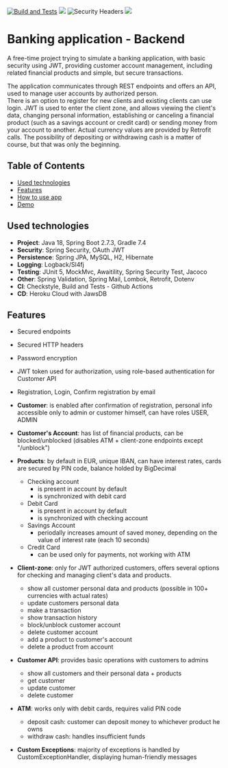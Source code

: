 [![Build and Tests](https://github.com/matyzatka/BankAppBackend/actions/workflows/workflow.yml/badge.svg)](https://github.com/matyzatka/BankAppBackend/actions/workflows/workflow.yml) <img src="https://img.shields.io/github/deployments/matyzatka/BankAppBackend/matyzatka-bank-app-backend?style=plastic"> <img alt="Security Headers" src="https://img.shields.io/security-headers?style=plastic&url=https%3A%2F%2Fmatyzatka-bank-app-backend.herokuapp.com%2F"> <img src="https://img.shields.io/github/languages/top/matyzatka/BankAppBackend?style=plastic"> 

# Banking application - Backend

A free-time project trying to simulate a banking application, with basic security using JWT, providing customer account
management, including related financial products and simple, but secure transactions.

The application communicates through REST endpoints and offers an API, used
to manage user accounts by authorized person. <br>There is an option to register for new
clients and existing clients can use login. JWT is used to enter the client zone, and allows viewing the client's
data, changing personal information, establishing or canceling a financial product (such as a savings account or credit card) or sending money from your account to another. Actual currency values are provided by Retrofit calls.
The possibility of depositing or withdrawing cash is a matter of course, but that was only the beginning.

## Table of Contents
- [Used technologies](used-technologies)
- [Features](features)
- [How to use app](how-to-use-app)
- [Demo](demo)

## Used technologies
- **Project**: Java 18, Spring Boot 2.7.3, Gradle 7.4
- **Security**: Spring Security, OAuth JWT
- **Persistence**: Spring JPA, MySQL, H2, Hibernate 
- **Logging**: Logback/Sl4fj
- **Testing**: JUnit 5, MockMvc, Awaitility, Spring Security Test, Jacoco
- **Other**: Spring Validation, Spring Mail, Lombok, Retrofit, Dotenv
- **CI**: Checkstyle, Build and Tests - Github Actions
- **CD**: Heroku Cloud with JawsDB

## Features
- Secured endpoints
- Secured HTTP headers
- Password encryption
- JWT token used for authorization, using role-based authentication for Customer API
- Registration, Login, Confirm registration by email
- **Customer**: is enabled after confirmation of registration, personal info accessible only to admin or customer himself, can have roles USER, ADMIN
- **Customer's Account**: has list of financial products, can be blocked/unblocked (disables ATM + client-zone endpoints except "/unblock")
- **Products**: by default in EUR, unique IBAN, can have interest rates, cards are secured by PIN code, balance holded by BigDecimal 
  - Checking account
	  - is present in account by default
	  - is synchronized with debit card
  - Debit Card 
	  - is present in account by default
	  - is synchronized with checking account
  - Savings Account
	  - periodally increases amount of saved money, depending on the value of interest rate (each 10 seconds)
  - Credit Card
    - can be used only for payments, not working with ATM
  
 - **Client-zone**: only for JWT authorized customers, offers several options for checking and managing client's data and products.

    - show all customer personal data and products (possible in 100+ currencies with actual rates)
    - update customers personal data
    - make a transaction
    - show transaction history
    - block/unblock customer account
    - delete customer account
    - add a product to customer's account
    - delete a product from account
  
 - **Customer API**: provides basic operations with customers to admins
    - show all customers and their personal data + products
    - get customer
    - update customer
    - delete customer
    
 - **ATM**: works only with debit cards, requires valid PIN code
    - deposit cash: customer can deposit money to whichever product he owns
    - withdraw cash: handles insufficient funds
    
 - **Custom Exceptions**: majority of exceptions is handled by CustomExceptionHandler, displaying human-friendly messages
 
 
